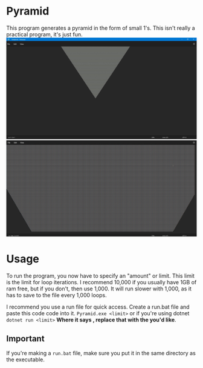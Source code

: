 # Pyramid
This program generates a pyramid in the form of small 1's. This isn't really a practical program, it's just fun.
![](https://github.com/crjase/Pyramid/blob/main/Screenshots/Far.jpg)
![](https://github.com/crjase/Pyramid/blob/main/Screenshots/Close.jpg)

# Usage
To run the program, you now have to specify an "amount" or limit. This limit is the limit for loop iterations. I recommend 10,000 if you usually have 1GB of ram free, but if you don't, then use 1,000. It will run slower with 1,000, as it has to save to the file every 1,000 loops.

I recommend you use a run file for quick access. Create a run.bat file and paste this code code into it.
`Pyramid.exe <limit>` or if you're using dotnet `dotnet run <limit>`
**Where it says <limit>, replace that with the <limit> you'd like**.

## Important
If you're making a ``run.bat`` file, make sure you put it in the same directory as the executable.
